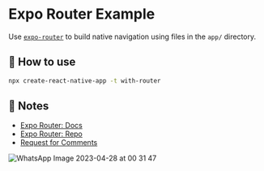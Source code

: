 # Expo Router Example

Use [`expo-router`](https://expo.github.io/router) to build native navigation using files in the `app/` directory.

## 🚀 How to use

```sh
npx create-react-native-app -t with-router
```

## 📝 Notes

- [Expo Router: Docs](https://expo.github.io/router)
- [Expo Router: Repo](https://github.com/expo/router)
- [Request for Comments](https://github.com/expo/router/discussions/1)

![WhatsApp Image 2023-04-28 at 00 31 47](https://user-images.githubusercontent.com/70874942/235062532-03945aa6-7898-4125-9445-538ba9711cbc.jpeg)
